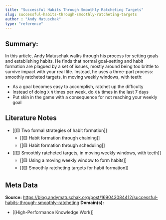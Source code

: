 ```yaml
---
title: "Successful Habits Through Smoothly Ratcheting Targets"
slug: successful-habits-through-smoothly-ratcheting-targets
author : "Andy Matuschak"
type: "reference"
---
```


## Summary:

In this article, Andy Matuschak walks through his process for setting goals and establishing habits. He finds that normal goal-setting and habit formation are plagued by a set of issues, mostly around being too brittle to survive impact with your real life. Instead, he uses a three-part process: smoothly ratcheted targets, in moving weekly windows, with teeth:

* As a goal becomes easy to accomplish, ratchet up the difficulty
* Instead of doing `X` `N` times per week, do `X` `N` times in the last 7 days
* Put skin in the game with a consequence for not reaching your weekly goal

## Literature Notes

- [[🟨 Two formal strategies of habit formation]]
	- [[🟨 Habit formation through chaining]]
	- [[🟨 Habit formation through scheduling]]
- [[🟨 Smoothly ratcheted targets, in moving weekly windows, with teeth]]
	- [[🟨 Using a moving weekly window to form habits]]
	- [[🟨 Smoothly ratcheting targets for habit formation]]

## Meta Data

**Source:** https://blog.andymatuschak.org/post/169043084412/successful-habits-through-smoothly-ratcheting
**Domain(s):**
- [[High-Performance Knowledge Work]]
